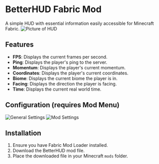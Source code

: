 # BetterHUD Fabric Mod
A simple HUD with essential information easily accessible for Minecraft Fabric.
![Picture of HUD](https://cdn.modrinth.com/data/cached_images/4dd33c9ed510e100af5cc442eb93092624856ba5.png)

## Features

- **FPS**: Displays the current frames per second.
- **Ping**: Displays the player's ping to the server.
- **Momentum**: Displays the player's current momentum.
- **Coordinates**: Displays the player's current coordinates.
- **Biome**: Displays the current biome the player is in.
- **Facing**: Displays the direction the player is facing.
- **Time**: Displays the current real world time.

## Configuration (requires Mod Menu)
![General Settings](https://cdn.modrinth.com/data/cached_images/9c3ed350ef0c2206a7439d1e1c15b708aa22a332.png)
![Mod Settings](https://cdn.modrinth.com/data/cached_images/f89e15c258a5a24cfda8fe9398406a7ce16edbcc.png)
## Installation

1. Ensure you have Fabric Mod Loader installed.
2. Download the BetterHUD mod file.
3. Place the downloaded file in your Minecraft `mods` folder.
